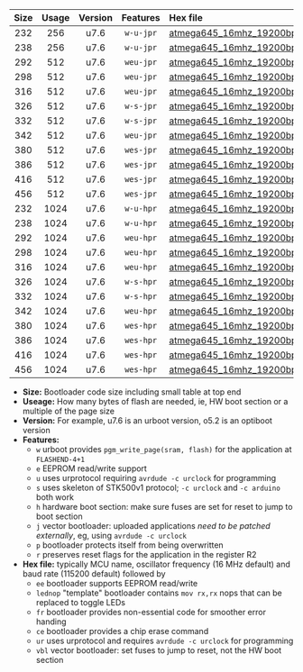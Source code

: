 |Size|Usage|Version|Features|Hex file|
|:-:|:-:|:-:|:-:|:--|
|232|256|u7.6|`w-u-jpr`|[atmega645_16mhz_19200bps_ur_vbl.hex](https://raw.githubusercontent.com/stefanrueger/urboot/main//atmega645_16mhz_19200bps_ur_vbl.hex)|
|238|256|u7.6|`w-u-jpr`|[atmega645_16mhz_19200bps_lednop_ur_vbl.hex](https://raw.githubusercontent.com/stefanrueger/urboot/main//atmega645_16mhz_19200bps_lednop_ur_vbl.hex)|
|292|512|u7.6|`weu-jpr`|[atmega645_16mhz_19200bps_ee_ur_vbl.hex](https://raw.githubusercontent.com/stefanrueger/urboot/main//atmega645_16mhz_19200bps_ee_ur_vbl.hex)|
|298|512|u7.6|`weu-jpr`|[atmega645_16mhz_19200bps_ee_lednop_ur_vbl.hex](https://raw.githubusercontent.com/stefanrueger/urboot/main//atmega645_16mhz_19200bps_ee_lednop_ur_vbl.hex)|
|316|512|u7.6|`weu-jpr`|[atmega645_16mhz_19200bps_ee_lednop_fr_ur_vbl.hex](https://raw.githubusercontent.com/stefanrueger/urboot/main//atmega645_16mhz_19200bps_ee_lednop_fr_ur_vbl.hex)|
|326|512|u7.6|`w-s-jpr`|[atmega645_16mhz_19200bps_vbl.hex](https://raw.githubusercontent.com/stefanrueger/urboot/main//atmega645_16mhz_19200bps_vbl.hex)|
|332|512|u7.6|`w-s-jpr`|[atmega645_16mhz_19200bps_lednop_vbl.hex](https://raw.githubusercontent.com/stefanrueger/urboot/main//atmega645_16mhz_19200bps_lednop_vbl.hex)|
|342|512|u7.6|`weu-jpr`|[atmega645_16mhz_19200bps_ee_lednop_fr_ce_ur_vbl.hex](https://raw.githubusercontent.com/stefanrueger/urboot/main//atmega645_16mhz_19200bps_ee_lednop_fr_ce_ur_vbl.hex)|
|380|512|u7.6|`wes-jpr`|[atmega645_16mhz_19200bps_ee_vbl.hex](https://raw.githubusercontent.com/stefanrueger/urboot/main//atmega645_16mhz_19200bps_ee_vbl.hex)|
|386|512|u7.6|`wes-jpr`|[atmega645_16mhz_19200bps_ee_lednop_vbl.hex](https://raw.githubusercontent.com/stefanrueger/urboot/main//atmega645_16mhz_19200bps_ee_lednop_vbl.hex)|
|416|512|u7.6|`wes-jpr`|[atmega645_16mhz_19200bps_ee_lednop_fr_vbl.hex](https://raw.githubusercontent.com/stefanrueger/urboot/main//atmega645_16mhz_19200bps_ee_lednop_fr_vbl.hex)|
|456|512|u7.6|`wes-jpr`|[atmega645_16mhz_19200bps_ee_lednop_fr_ce_vbl.hex](https://raw.githubusercontent.com/stefanrueger/urboot/main//atmega645_16mhz_19200bps_ee_lednop_fr_ce_vbl.hex)|
|232|1024|u7.6|`w-u-hpr`|[atmega645_16mhz_19200bps_ur.hex](https://raw.githubusercontent.com/stefanrueger/urboot/main//atmega645_16mhz_19200bps_ur.hex)|
|238|1024|u7.6|`w-u-hpr`|[atmega645_16mhz_19200bps_lednop_ur.hex](https://raw.githubusercontent.com/stefanrueger/urboot/main//atmega645_16mhz_19200bps_lednop_ur.hex)|
|292|1024|u7.6|`weu-hpr`|[atmega645_16mhz_19200bps_ee_ur.hex](https://raw.githubusercontent.com/stefanrueger/urboot/main//atmega645_16mhz_19200bps_ee_ur.hex)|
|298|1024|u7.6|`weu-hpr`|[atmega645_16mhz_19200bps_ee_lednop_ur.hex](https://raw.githubusercontent.com/stefanrueger/urboot/main//atmega645_16mhz_19200bps_ee_lednop_ur.hex)|
|316|1024|u7.6|`weu-hpr`|[atmega645_16mhz_19200bps_ee_lednop_fr_ur.hex](https://raw.githubusercontent.com/stefanrueger/urboot/main//atmega645_16mhz_19200bps_ee_lednop_fr_ur.hex)|
|326|1024|u7.6|`w-s-hpr`|[atmega645_16mhz_19200bps.hex](https://raw.githubusercontent.com/stefanrueger/urboot/main//atmega645_16mhz_19200bps.hex)|
|332|1024|u7.6|`w-s-hpr`|[atmega645_16mhz_19200bps_lednop.hex](https://raw.githubusercontent.com/stefanrueger/urboot/main//atmega645_16mhz_19200bps_lednop.hex)|
|342|1024|u7.6|`weu-hpr`|[atmega645_16mhz_19200bps_ee_lednop_fr_ce_ur.hex](https://raw.githubusercontent.com/stefanrueger/urboot/main//atmega645_16mhz_19200bps_ee_lednop_fr_ce_ur.hex)|
|380|1024|u7.6|`wes-hpr`|[atmega645_16mhz_19200bps_ee.hex](https://raw.githubusercontent.com/stefanrueger/urboot/main//atmega645_16mhz_19200bps_ee.hex)|
|386|1024|u7.6|`wes-hpr`|[atmega645_16mhz_19200bps_ee_lednop.hex](https://raw.githubusercontent.com/stefanrueger/urboot/main//atmega645_16mhz_19200bps_ee_lednop.hex)|
|416|1024|u7.6|`wes-hpr`|[atmega645_16mhz_19200bps_ee_lednop_fr.hex](https://raw.githubusercontent.com/stefanrueger/urboot/main//atmega645_16mhz_19200bps_ee_lednop_fr.hex)|
|456|1024|u7.6|`wes-hpr`|[atmega645_16mhz_19200bps_ee_lednop_fr_ce.hex](https://raw.githubusercontent.com/stefanrueger/urboot/main//atmega645_16mhz_19200bps_ee_lednop_fr_ce.hex)|

- **Size:** Bootloader code size including small table at top end
- **Useage:** How many bytes of flash are needed, ie, HW boot section or a multiple of the page size
- **Version:** For example, u7.6 is an urboot version, o5.2 is an optiboot version
- **Features:**
  + `w` urboot provides `pgm_write_page(sram, flash)` for the application at `FLASHEND-4+1`
  + `e` EEPROM read/write support
  + `u` uses urprotocol requiring `avrdude -c urclock` for programming
  + `s` uses skeleton of STK500v1 protocol; `-c urclock` and `-c arduino` both work
  + `h` hardware boot section: make sure fuses are set for reset to jump to boot section
  + `j` vector bootloader: uploaded applications *need to be patched externally*, eg, using `avrdude -c urclock`
  + `p` bootloader protects itself from being overwritten
  + `r` preserves reset flags for the application in the register R2
- **Hex file:** typically MCU name, oscillator frequency (16 MHz default) and baud rate (115200 default) followed by
  + `ee` bootloader supports EEPROM read/write
  + `lednop` "template" bootloader contains `mov rx,rx` nops that can be replaced to toggle LEDs
  + `fr` bootloader provides non-essential code for smoother error handing
  + `ce` bootloader provides a chip erase command
  + `ur` uses urprotocol and requires `avrdude -c urclock` for programming
  + `vbl` vector bootloader: set fuses to jump to reset, not the HW boot section
